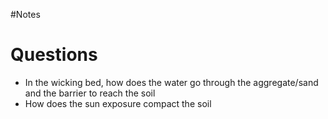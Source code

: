 #Notes 
# Questions

- In the wicking bed, how does the water go through the aggregate/sand and the barrier to reach the soil 
- How does the sun exposure compact the soil 